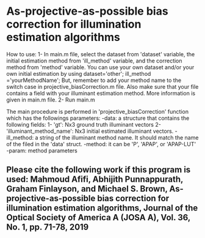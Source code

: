 # As-projective-as-possible bias correction for illumination estimation algorithms


How to use:
1- In main.m file, select the dataset from 'dataset' variable, the initial estimation method from 'ill_method' variable, and the correction method  from 'method' variable. 
    You can use your own dataset and/or your own initial estimation by using dataset='other'; ill_method ='yourMethodName'; 
    But, remember to add your method name to the switch case in projective_biasCorrection.m file. 
    Also make sure that your file contains a field with your illuminant estimation method. More information is given in main.m file.
2- Run main.m

The main procedure is performed in 'projective_biasCorrection' function which has the followings parameters:
 -data: a structure that contains the following fields:
        1- 'gt': Nx3 ground truth illuminant vectors
        2- 'illuminant_method_name': Nx3 initial estimated illuminant 
        vectors.
   -ill_method: a string of the illuminant method name. It should match the
   name of the filed in the 'data' struct.
   -method: it can be 'P', 'APAP', or 'APAP-LUT'
   -param: method parameters


Please cite the following work if this program is used:
Mahmoud Afifi, Abhijith Punnappurath, Graham Finlayson, and Michael S. Brown, As-projective-as-possible bias correction for illumination estimation algorithms, Journal of the Optical Society of America A (JOSA A), Vol. 36, No. 1, pp. 71-78, 2019
-------------------------------------------------------
